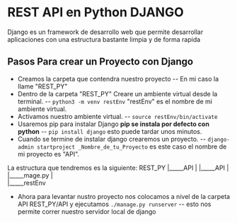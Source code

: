 

# REST API en Python DJANGO
Django es un framework de desarrollo web que permite desarrollar aplicaciones con una estructura bastante limpia y de forma rapida

## Pasos Para crear un Proyecto con Django
* Creamos la carpeta que contendra nuestro proyecto
  -- En mi caso la llame "REST_PY"
* Dentro de la carpeta "REST_PY" Creare un ambiente virtual    desde la terminal.
  -- `python3 -m venv restEnv` "restEnv" es el nombre de mi ambiente virtual.
* Activamos nuestro ambiente virtual.
  -- `source restEnv/bin/activate` 
* Usaremos pip para instalar Django **pip se instala por defecto con python**
  -- `pip install django` esto puede tardar unos minutos.
* Cuando se termine de instalar django crearemos un proyecto.
  -- `django-admin startproject _Nombre_de_tu_Proyecto` es este caso el nombre de mi proyecto es "API".

La estructura que tendremos es la siguiente:
  REST_PY
    |_____API
    |       |_____API
    |       |_____mage.py
    |  
    |_____restEnv
* Ahora para levantar nustro proyecto nos colocamos a nivel de la carpeta API REST_PY/API y ejecutamos `./manage.py runserver`
  -- esto nos permite correr nuestro servidor local de django